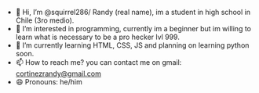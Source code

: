 - 👋 Hi, I’m @squirrel286/ Randy (real name), im a student in high school in Chile (3ro medio).
- 👀 I’m interested in programming, currently im a beginner but im willing to learn what is necessary to be a pro hecker lvl 999.
- 🌱 I’m currently learning HTML, CSS, JS and planning on learning python soon.
- 📫 How to reach me? you can contact me on gmail: cortinezrandy@gmail.com
- 😄 Pronouns: he/him

